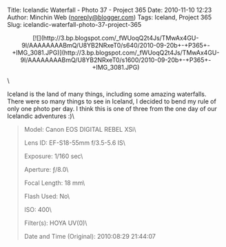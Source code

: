 Title: Icelandic Waterfall - Photo 37 - Project 365
Date: 2010-11-10 12:23
Author: Minchin Web (noreply@blogger.com)
Tags: Iceland, Project 365
Slug: icelandic-waterfall-photo-37-project-365

<div class="separator" style="clear: both; text-align: center;">

</p>
<p>
[![](http://3.bp.blogspot.com/_fWUoqQ2t4Js/TMwAx4GU-9I/AAAAAAAABmQ/U8YB2NRxeT0/s640/2010-09-20b+-+P365+-+IMG_3081.JPG)](http://3.bp.blogspot.com/_fWUoqQ2t4Js/TMwAx4GU-9I/AAAAAAAABmQ/U8YB2NRxeT0/s1600/2010-09-20b+-+P365+-+IMG_3081.JPG)

</div>

</p>
\

Iceland is the land of many things, including some amazing waterfalls.
There were so many things to see in Iceland, I decided to bend my rule
of only one photo per day. I think this is one of three from the one day
of our Icelandic adventures :)\

> </p>
> <span style="color: #666666;">Model: </span>Canon EOS DIGITAL REBEL
> XSi\
>
> <span style="color: #666666;">Lens ID: </span>EF-S18-55mm f/3.5-5.6
> IS\
>
> <span style="color: #666666;">Exposure: </span>1/160 sec\
>
> <span style="color: #666666;">Aperture: </span>ƒ/8.0\
>
> <span style="color: #666666;">Focal Length: </span>18 mm\
>
> <span style="color: #666666;">Flash Used: </span>No\
>
> <span style="color: #666666;">ISO: </span>400\
>
> <span style="color: #666666;">Filter(s): </span>HOYA UV(0)\
>
> <span style="color: #666666;">Date and Time
> (Original): </span>2010:08:29 21:44:07
>
> <p>

</p>

